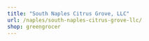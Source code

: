 ```yaml
---
title: "South Naples Citrus Grove, LLC"
url: /naples/south-naples-citrus-grove-llc/
shop: greengrocer
---
```


